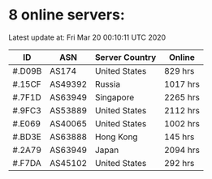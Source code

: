# 8 online servers:

Latest update at: Fri Mar 20 00:10:11 UTC 2020

| ID | ASN | Server Country | Online |
| -- | --- | -------------- | ------ |
| #.D09B | AS174 | United States | 829 hrs |
| #.15CF | AS49392 | Russia | 1017 hrs |
| #.7F1D | AS63949 | Singapore | 2265 hrs |
| #.9FC3 | AS53889 | United States | 2112 hrs |
| #.E069 | AS40065 | United States | 1002 hrs |
| #.BD3E | AS63888 | Hong Kong | 145 hrs |
| #.2A79 | AS63949 | Japan | 2094 hrs |
| #.F7DA | AS45102 | United States | 292 hrs |

